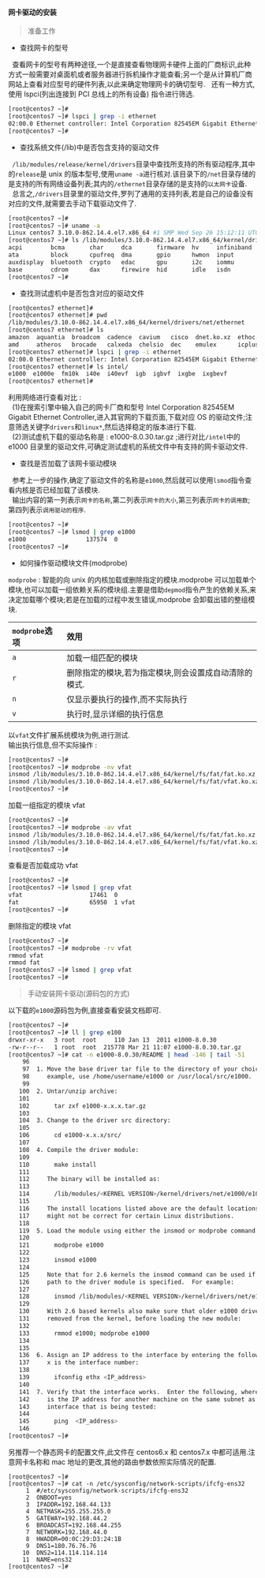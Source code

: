 #### 网卡驱动的安装

> 准备工作

- 查找网卡的型号

&#160;&#160;查看网卡的型号有两种途径,一个是直接查看物理网卡硬件上面的厂商标识,此种方式一般需要对桌面机或者服务器进行拆机操作才能查看;另一个是从计算机厂商网站上查看对应型号的硬件列表,以此来确定物理网卡的确切型号.
&#160;&#160;还有一种方式,使用 lspci(列出连接到 PCI 总线上的所有设备) 指令进行筛选.

```sh
[root@centos7 ~]#
[root@centos7 ~]# lspci | grep -i ethernet
02:00.0 Ethernet controller: Intel Corporation 82545EM Gigabit Ethernet Controller (Copper) (rev 01)
[root@centos7 ~]#
```

- 查找系统文件(/lib)中是否包含支持的驱动文件

&#160;&#160;`/lib/modules/release/kernel/drivers`目录中查找所支持的所有驱动程序,其中的`release`是 unix 的版本型号,使用`uname -a`进行核对.该目录下的`/net`目录存储的是支持的所有网络设备列表;其内的`/ethernet`目录存储的是支持的`以太网卡`设备.  
&#160;&#160;总言之,`/drivers`目录里的驱动文件,罗列了通用的支持列表,若是自己的设备没有对应的文件,就需要去手动下载驱动文件了.

```sh
[root@centos7 ~]#
[root@centos7 ~]# uname -a
Linux centos7 3.10.0-862.14.4.el7.x86_64 #1 SMP Wed Sep 26 15:12:11 UTC 2018 x86_64 x86_64 x86_64 GNU/Linux
[root@centos7 ~]# ls /lib/modules/3.10.0-862.14.4.el7.x86_64/kernel/drivers/
acpi        bcma       char     dca       firmware  hv     infiniband  leds      message  mtd     nvme     pinctrl   pps  scsi     thermal  uwb    virtio
ata         block      cpufreq  dma       gpio      hwmon  input       md        mfd      net     parport  platform  ptp  ssb      tty      vfio   watchdog
auxdisplay  bluetooth  crypto   edac      gpu       i2c    iommu       media     misc     ntb     pci      power     pwm  staging  uio      vhost  xen
base        cdrom      dax      firewire  hid       idle   isdn        memstick  mmc      nvdimm  pcmcia   powercap  rtc  target   usb      video
[root@centos7 ~]#
```

- 查找测试虚机中是否包含对应的驱动文件

```sh
[root@centos7 ethernet]#
[root@centos7 ethernet]# pwd
/lib/modules/3.10.0-862.14.4.el7.x86_64/kernel/drivers/net/ethernet
[root@centos7 ethernet]# ls
amazon  aquantia  broadcom  cadence  cavium   cisco  dnet.ko.xz  ethoc.ko.xz  intel      marvell   myricom    oki-semi  realtek  sfc   ti
amd     atheros   brocade   calxeda  chelsio  dec    emulex      icplus       jme.ko.xz  mellanox  netronome  qlogic    rocker   smsc
[root@centos7 ethernet]# lspci | grep -i ethernet
02:00.0 Ethernet controller: Intel Corporation 82545EM Gigabit Ethernet Controller (Copper) (rev 01)
[root@centos7 ethernet]# ls intel/
e1000  e1000e  fm10k  i40e  i40evf  igb  igbvf  ixgbe  ixgbevf
[root@centos7 ethernet]#
```

利用网络进行查看对比 :  
&#160;&#160;(1)在搜索引擎中输入自己的网卡厂商和型号 Intel Corporation 82545EM Gigabit Ethernet Controller,进入其官网的下载页面,下载对应 OS 的驱动文件;注意筛选关键字`drivers`和`linux*`,然后选择稳定的版本进行下载.  
&#160;&#160;(2)测试虚机下载的驱动名称是 : e1000-8.0.30.tar.gz ;进行对比`/intel`中的 e1000 目录里的驱动文件,可确定测试虚机的系统文件中有支持的网卡驱动文件.

- 查找是否加载了该网卡驱动模块

&#160;&#160;参考上一步的操作,确定了驱动文件的名称是`e1000`,然后就可以使用`lsmod`指令查看内核是否已经加载了该模块.  
&#160;&#160;输出内容的第一列表示`网卡的名称`,第二列表示`网卡的大小`,第三列表示`网卡的调用数`;第四列表示`调用驱动的程序`.

```sh
[root@centos7 ~]#
[root@centos7 ~]# lsmod | grep e1000
e1000                 137574  0
[root@centos7 ~]#
```

- 如何操作驱动模块文件(modprobe)

`modprobe` : 智能的向 unix 的内核加载或删除指定的模块.modprobe 可以加载单个模块,也可以加载一组依赖关系的模块组.主要是借助`depmod`指令产生的依赖关系,来决定加载哪个模块;若是在加载的过程中发生错误,modprobe 会卸载出错的整组模块.

| `modprobe`选项 | 效用                                                  |
| :------------- | :---------------------------------------------------- |
| `a`            | 加载一组匹配的模块                                    |
| `r`            | 删除指定的模块,若为指定模块,则会设置成自动清除的模式. |
| `n`            | 仅显示要执行的操作,而不实际执行                       |
| `v`            | 执行时,显示详细的执行信息                             |

以`vfat`文件扩展系统模块为例,进行测试.  
输出执行信息,但不实际操作 :

```sh
[root@centos7 ~]#
[root@centos7 ~]# modprobe -nv vfat
insmod /lib/modules/3.10.0-862.14.4.el7.x86_64/kernel/fs/fat/fat.ko.xz
insmod /lib/modules/3.10.0-862.14.4.el7.x86_64/kernel/fs/fat/vfat.ko.xz
[root@centos7 ~]#
```

加载一组指定的模块 vfat

```sh
[root@centos7 ~]#
[root@centos7 ~]# modprobe -av vfat
insmod /lib/modules/3.10.0-862.14.4.el7.x86_64/kernel/fs/fat/fat.ko.xz
insmod /lib/modules/3.10.0-862.14.4.el7.x86_64/kernel/fs/fat/vfat.ko.xz
[root@centos7 ~]#
```

查看是否加载成功 vfat

```sh
[root@centos7 ~]#
[root@centos7 ~]# lsmod | grep vfat
vfat                   17461  0
fat                    65950  1 vfat
[root@centos7 ~]#
```

删除指定的模块 vfat

```sh
[root@centos7 ~]#
[root@centos7 ~]# modprobe -rv vfat
rmmod vfat
rmmod fat
[root@centos7 ~]# lsmod | grep vfat
[root@centos7 ~]#
```

> 手动安装网卡驱动(源码包的方式)

以下载的`e1000`源码包为例,直接查看安装文档即可.

```sh
[root@centos7 ~]#
[root@centos7 ~]# ll | grep e100
drwxr-xr-x   3 root  root     110 Jan 13  2011 e1000-8.0.30
-rw-r--r--   1 root  root  215778 Mar 21 11:07 e1000-8.0.30.tar.gz
[root@centos7 ~]# cat -n e1000-8.0.30/README | head -146 | tail -51
    96
    97  1. Move the base driver tar file to the directory of your choice.  For
    98     example, use /home/username/e1000 or /usr/local/src/e1000.
    99
   100  2. Untar/unzip archive:
   101
   102       tar zxf e1000-x.x.x.tar.gz
   103
   104  3. Change to the driver src directory:
   105
   106       cd e1000-x.x.x/src/
   107
   108  4. Compile the driver module:
   109
   110       make install
   111
   112     The binary will be installed as:
   113
   114       /lib/modules/<KERNEL VERSION>/kernel/drivers/net/e1000/e1000.[k]o
   115
   116     The install locations listed above are the default locations.  They
   117     might not be correct for certain Linux distributions.
   118
   119  5. Load the module using either the insmod or modprobe command:
   120
   121       modprobe e1000
   122
   123       insmod e1000
   124
   125     Note that for 2.6 kernels the insmod command can be used if the full
   126     path to the driver module is specified.  For example:
   127
   128       insmod /lib/modules/<KERNEL VERSION>/kernel/drivers/net/e1000/e1000.ko
   129
   130     With 2.6 based kernels also make sure that older e1000 drivers are
   131     removed from the kernel, before loading the new module:
   132
   133       rmmod e1000; modprobe e1000
   134
   135
   136  6. Assign an IP address to the interface by entering the following, where
   137     x is the interface number:
   138
   139       ifconfig ethx <IP_address>
   140
   141  7. Verify that the interface works.  Enter the following, where <IP_address>
   142     is the IP address for another machine on the same subnet as the
   143     interface that is being tested:
   144
   145       ping  <IP_address>
   146
[root@centos7 ~]#
```

另推荐一个静态网卡的配置文件,此文件在 centos6.x 和 centos7.x 中都可适用.注意网卡名称和 mac 地址的更改,其他的路由参数依照实际情况的配置.

```
[root@centos7 ~]#
[root@centos7 ~]# cat -n /etc/sysconfig/network-scripts/ifcfg-ens32
     1  #/etc/sysconfig/network-scripts/ifcfg-ens32
     2  ONBOOT=yes
     3  IPADDR=192.168.44.133
     4  NETMASK=255.255.255.0
     5  GATEWAY=192.168.44.2
     6  BROADCAST=192.168.44.255
     7  NETWORK=192.168.44.0
     8  HWADDR=00:0C:29:D3:24:1B
     9  DNS1=180.76.76.76
    10  DNS2=114.114.114.114
    11  NAME=ens32
[root@centos7 ~]#
```

